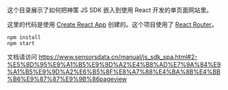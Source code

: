 这个目录展示了如何把神策 JS SDK 嵌入到使用 React 开发的单页面网站里。

这里的代码是使用 [Create React App](https://github.com/facebook/create-react-app) 创建的。这个项目使用了 [React Router](https://github.com/ReactTraining/react-router)。

```
npm install
npm start
```

文档请访问 https://www.sensorsdata.cn/manual/js_sdk_spa.html#2-%E5%8D%95%E9%A1%B5%E9%9D%A2%E4%B8%AD%E7%9A%84%E9%A1%B5%E9%9D%A2%E6%B5%8F%E8%A7%88%E4%BA%8B%E4%BB%B6%E9%87%87%E9%9B%86pageview
